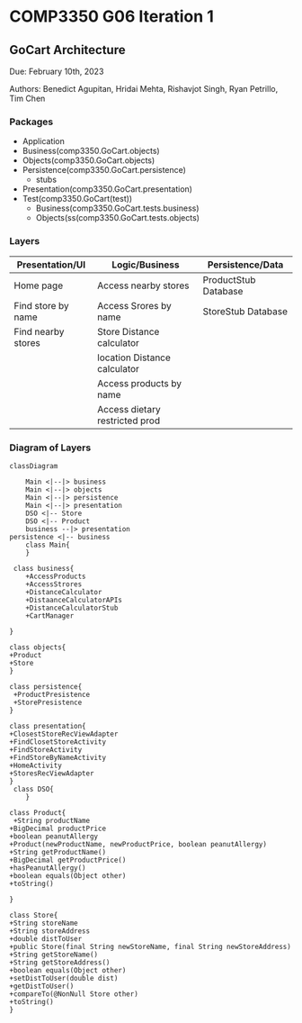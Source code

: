 # COMP3350 G06 Iteration 1
## GoCart Architecture
Due: February 10th, 2023

Authors:  Benedict Agupitan, Hridai Mehta, Rishavjot Singh, Ryan Petrillo, Tim Chen

### Packages
* Application
* Business(comp3350.GoCart.objects)
* Objects(comp3350.GoCart.objects)
* Persistence(comp3350.GoCart.persistence)
    * stubs
* Presentation(comp3350.GoCart.presentation)
* Test(comp3350.GoCart(test))
	* Business(comp3350.GoCart.tests.business)
	* Objects(ss(comp3350.GoCart.tests.objects)

### Layers
| Presentation/UI     |      Logic/Business   	  	 |  Persistence/Data   |
|---------------------|--------------------------------|----------------------|
| Home page           | Access nearby stores	  	 | ProductStub Database |
| Find store by name  | Access Srores by name  	  	 | StoreStub Database   |
| Find nearby stores  | Store Distance calculator	 |                      |
|                     | location Distance calculator   |                      |
|                     | Access products by name		 |                      |
|                     | Access dietary restricted prod |                      |



### Diagram of Layers
```mermaid
classDiagram
   
    Main <|--|> business
    Main <|--|> objects
    Main <|--|> persistence 
    Main <|--|> presentation
    DSO <|-- Store
    DSO <|-- Product
	business --|> presentation
persistence <|-- business
    class Main{
    }

 class business{
	+AccessProducts
	+AccessStrores
	+DistanceCalculator
	+DistaanceCalculatorAPIs
	+DistanceCalculatorStub
	+CartManager

}

class objects{
+Product
+Store
}

class persistence{
 +ProductPresistence
 +StorePresistence
}

class presentation{
+ClosestStoreRecViewAdapter
+FindClosetStoreActivity
+FindStoreActivity
+FindStoreByNameActivity
+HomeActivity
+StoresRecViewAdapter
}
 class DSO{
    }

class Product{
 +String productName
+BigDecimal productPrice
+boolean peanutAllergy
+Product(newProductName, newProductPrice, boolean peanutAllergy)
+String getProductName()
+BigDecimal getProductPrice()
+hasPeanutAllergy()
+boolean equals(Object other)
+toString()

}

class Store{
+String storeName
+String storeAddress
+double distToUser
+public Store(final String newStoreName, final String newStoreAddress)
+String getStoreName()
+String getStoreAddress()
+boolean equals(Object other) 
+setDistToUser(double dist)
+getDistToUser()
+compareTo(@NonNull Store other) 
+toString()
}
```